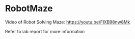 # RobotMaze
Video of Robot Solving Maze: https://youtu.be/FIXB98nw8Mk

Refer to lab report for more information

